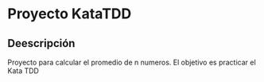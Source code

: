 # Proyecto KataTDD
## Deescripción
Proyecto para calcular el promedio de n numeros. El objetivo es practicar el Kata TDD
